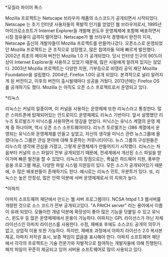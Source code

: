 *모질라 파이어 폭스

Mozilla 프로젝트는 Netscape 브라우저 제품의 소스코드가 공개되면서 시작되었다. Netscape 는 초기 인터넷 사용자들의 폭발적 인기를 얻었던 웹 브라우저로서, 1995년 마이크로소프트가 Internet Explorer을 개발해 윈도우 운영체제에 포함해 배포하면서 시장 점유율이 급격히 떨어졌다. Netscape가 웹 브라우저 경쟁에서 완전히 지자, Netscape 출신의 개발자들이 Mozilla 프로젝트를 만들어나갔다. 오픈소스로 운영되었던 Mozilla 프로젝트는 큰 조직으로 성장했고, 많은 참여자들 덕에 빠르게 발전했다. 2002년 최초의 메이져 버전인 Mozilla 1.0 가 공개되었다. 당시 인터넷 인구의 90%이상이 Internet Explorer을 사용하고 있었기 때문에, 많은 사람에게 알려져 있지는 않았다. 2003년 Mozilla 프로젝트는 다양한 지원, 기부등으로 비영리 공익 재단 Mozilla Foundation을 설립했다. 2004년, Firefox 1.0이 공개 되었다. 본격적으로 널리 알려지게 된 버전이고, 이후의 버전이 출시될때마다 성공을 거뒀다. 2013년에는 Firefox OS를 공개하기도 했다. Mozilla 는 아직도 오픈 소스 프로젝트로서 운영되고 있다. 

*리눅스

리눅스는 커널의 일종이며, 이 커널을 사용하는 운영체제 또한 리눅스라고 통칭한다. 많은 스마트폰에 탑재되어있는 안드로이드 운영체제도 리눅스 기반이다. 앞서 설명했던 리누즈 토르발즈가 미닉스를 사용하면서 영감을 얻었다. 미닉스는 유닉스 계열의 운영 체제 중 하나이며, 역시 오픈 소스 소프트웨어이다. 리누즈 토르발즈는 i386 계열에서 운영되는 유닉스와 운영체제를 만들고 싶었고, 자신의 생각을 미닉스 관련 뉴스그룹에 올렸다(뉴스 그룹은 관심 분야에 대해 토론하는 커뮤니티이다). 뉴스 그룹의  구성원들은 리누스의 생각에 관심을 가졌고, 그렇게 운영체제가 만들어지기 시작했다. 리눅스는 처음부터 커널의 소스 파일이 전부 공개되었기 때문에, 전세계에서 개선된 소스 파일을 받아가며 빠른 발전을 할 수 있었다. 리눅스의 장점으로는, 폭넓은 하드웨어 지원, 풍부한 응용 프로그램 제공, 다양한 파일 시스템 지원등이 있다. 모든 소스가 공개되어있기 때문에, 수 많은 배포판들이 존재하기도 한다. 예시로는 리눅스 민트, 우분투가 있다. 또, 리눅스는 높은 안정성, 많은 인력 덕분에 서버 운영체제로서 의 지위가 높다. 

*아파치

아파치 소프트웨어 재단에서 만드는 웹 서버 프로그램이다. NCSA httpd 1.3 웹서버를 개량한 것으로 소스 코드가 전부 공개되고있다. "A PAtCH server" 라는 용어에서 이름이 유래 되었다. 모듈이란 개념 덕분에 확장성이 좋아 많은 기능을 덧붙일 수 있고 유닉스, 윈도우 등 많은 운영체제에서 운용이 가능하다. 아파치는 GPL 라이선스가 아닌 자체 라이선스인 아파치 라이선스를 사용한다. 수정, 재배포 후에도 소스코드 공개의 의무가 없고, 상업적 이용 또한 가능하다. 하지만, 재배포 과정에서 아파치 라이선스 2.0 복사본 제공, 아파치 저작권 표시, 보증 책임이 없음을 표시해야 한다. 아파치 소프트웨어 재단에서 각각의 프로젝트는 기술 전문가와 자발적으로 참여하는 개발자들에 의해 진행된다. 패치 파일이 꾸준히 제공되고 있어 서버용 소프트웨어로 많이 사용되고 있다. 